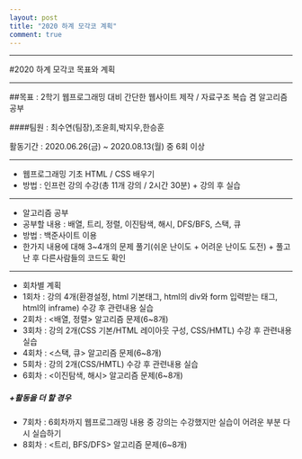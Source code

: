 ```yaml
---
layout: post
title: "2020 하계 모각코 계획"
comment: true
---
```


****
#2020 하계 모각코 목표와 계획
****


##목표 : 2학기 웹프로그래밍 대비 간단한 웹사이트 제작 / 자료구조 복습 겸 알고리즘 공부

####팀원 : 최수연(팀장),조윤희,박지우,한승훈

활동기간 : 2020.06.26(금) ~ 2020.08.13(월) 중 6회 이상


_ _ _

 * 웹프로그래밍 기초 HTML / CSS 배우기
* 방법 : 인프런 강의 수강(총 11개 강의 / 2시간 30분) + 강의 후 실습
_ _ _

 * 알고리즘 공부
* 공부할 내용 : 배열, 트리, 정렬, 이진탐색, 해시, DFS/BFS, 스택, 큐
* 방법 : 백준사이트 이용
* 한가지 내용에 대해 3~4개의 문제 풀기(쉬운 난이도 + 어려운 난이도 도전) + 풀고난 후 다른사람들의 코드도 확인
_ _ _

 * 회차별 계획
* 1회차 : 강의 4개(환경설정, html 기본태그, html의 div와 form 입력받는 태그, html의 inframe) 수강 후 관련내용 실습
* 2회차 : <배열, 정렬> 알고리즘 문제(6~8개)
* 3회차 : 강의 2개(CSS 기본/HTML 레이아웃 구성, CSS/HMTL) 수강 후 관련내용 실습
* 4회차 : <스택, 큐> 알고리즘 문제(6~8개)
* 5회차 : 강의 2개(CSS/HMTL) 수강 후 관련내용 실습
* 6회차 : <이진탐색, 해시> 알고리즘 문제(6~8개)

##### +활동을 더 할 경우
* 7회차 : 6회차까지 웹프로그래밍 내용 중 강의는 수강했지만 실습이 어려운 부분 다시 실습하기
* 8회차 : <트리, BFS/DFS> 알고리즘 문제(6~8개)




